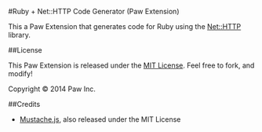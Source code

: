 #Ruby + Net::HTTP Code Generator (Paw Extension)

This a Paw Extension that generates code for Ruby using the [Net::HTTP](http://ruby-doc.org/stdlib-2.1.5/libdoc/net/http/rdoc/Net/HTTP.html) library.

##License

This Paw Extension is released under the [MIT License](LICENSE). Feel free to fork, and modify!

Copyright © 2014 Paw Inc.

##Credits

* [Mustache.js](https://github.com/janl/mustache.js/), also released under the MIT License
